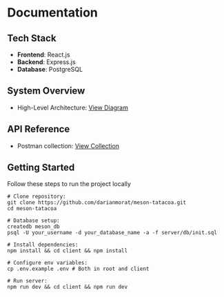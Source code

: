 # Documentation

## Tech Stack

- **Frontend**: React.js
- **Backend**: Express.js
- **Database**: PostgreSQL

## System Overview

- High-Level Architecture: [View Diagram](/docs/diagrams/system-architecture.png)

## API Reference

- Postman collection: [View Collection](https://www.postman.com/meson-tatacoa/meson-tatacoa/overview)
 <!-- - Interactive Docs (Swagger UI): [View here](#) -->

## Getting Started

Follow these steps to run the project locally

```shell
# Clone repository:
git clone https://github.com/darianmorat/meson-tatacoa.git
cd meson-tatacoa

# Database setup:
createdb meson_db
psql -U your_username -d your_database_name -a -f server/db/init.sql

# Install dependencies:
npm install && cd client && npm install

# Configure env variables:
cp .env.example .env # Both in root and client

# Run server:
npm run dev && cd client && npm run dev
```
